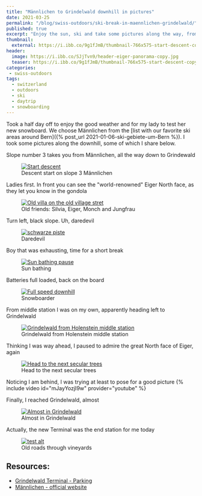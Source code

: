 ```yaml
---
title: "Männlichen to Grindelwald downhill in pictures"
date: 2021-03-25
permalink: "/blog/swiss-outdoors/ski-break-in-maennlichen-grindelwald/"
published: true
excerpt: "Enjoy the sun, ski and take some pictures along the way, from Männlichen to Grindelwald"
thumbnail: 
  external: https://i.ibb.co/9g1fJmB/thumbnail-766x575-start-descent-copy.jpg
header:
  image: https://i.ibb.co/SJjTvn9/header-eiger-panorama-copy.jpg
  teaser: https://i.ibb.co/9g1fJmB/thumbnail-766x575-start-descent-copy.jpg 
categories:
 - swiss-outdoors
tags:
  - switzerland                                                                                            
  - outdoors   
  - ski
  - daytrip    
  - snowboarding                                                                                 
---
```


Took a half day off to enjoy the good weather and for my lady to test her new snowboard.
We choose Männlichen from the [list with our favorite ski areas around Bern]({% post_url 2021-01-06-ski-gebiete-um-Bern %}).
I took some pictures along the downhill, some of which I share below.  

Slope number 3 takes you from Männlichen, all the way down to Grindewald
 <figure class="image">
   <a href="https://i.ibb.co/dr8Y9QT/1-1500x1125-start-descent.jpg">
    <img src="https://i.ibb.co/WkWNxgh/1-800x600-start-descent.jpg" alt="Start descent">
   </a>
   <figcaption>Descent start on slope 3 Männlichen</figcaption>
 </figure>
 
 Ladies first. In front you can see the "world-renowned" Eiger North face, as they let you know in the gondola 
  <figure class="image">
    <a href="https://i.ibb.co/7pmw4tv/2-1500x1125-vieux-village-old-villa.jpg">
     <img src="https://i.ibb.co/p1DLm7Q/2-800x600-on-the-right-eiger-world-renowned.jpg" alt="Old villa on the old village stret">
    </a>
    <figcaption>Old friends: Silvia, Eiger, Monch and Jungfrau</figcaption>
  </figure>
 
 Turn left, black slope. Uh, daredevil
<figure class="image">
    <a href="https://i.ibb.co/sq0N7Hy/3-1500x1125-daredevil-black-slope.jpg">
        <img src="https://i.ibb.co/S5vdvJY/3-800x600-daredevil-black-slope.jpg" alt="schwarze piste">
    </a>
    <figcaption>Daredevil</figcaption>
</figure>
 
Boy that was exhausting, time for a short break 
<figure class="image">
    <a href="https://i.ibb.co/z4f7GwS/4-1500x1125-pause-too-much-effort.jpg">
        <img src="https://i.ibb.co/4NhrDwv/4-800x600-pause-too-much-effort.jpg" alt="Sun bathing pause">
    </a>
    <figcaption>Sun bathing</figcaption>
</figure>  

Batteries full loaded, back on the board
<figure class="image">
 <a href="https://i.ibb.co/yYDXx5w/5-1500x1125-view-from-the-castle-on-lake-and-swiss-alps.jpg">
  <img src="https://i.ibb.co/y4V6d65/5-800x600-full-power-after-pause.jpg" alt="Full speed downhill">
 </a>
 <figcaption>Snowboarder</figcaption>
</figure>

From middle station I was on my own, apparently heading left to Grindelwald 
<figure class="image">
  <a href="https://i.ibb.co/cyq1RdC/6-1500x1125-on-my-own-from-holenstein.jpg">
   <img src="https://i.ibb.co/fMpfNJY/6-800x600-on-my-own-from-holenstein.jpg" alt="Grindelwald from Holenstein middle station">
  </a>
  <figcaption>Grindelwald from Holenstein middle station</figcaption>
</figure>
 
 Thinking I was way ahead, I paused to admire the great North face of Eiger, again
<figure class="image">
  <a href="https://i.ibb.co/G7612fp/7-1500x1125-I-was-too-fast-pause-to-mighty-eiger.jpg">
   <img src="https://i.ibb.co/QJMpkyq/7-800x600-I-was-too-fast-pause-to-mighty-eiger.jpg" alt="Head to the next secular trees">
  </a>
  <figcaption>Head to the next secular trees</figcaption>
</figure>     
 
Noticing I am behind, I was trying at least to pose for a good picture
{% include video id="mJayYozjI9w" provider="youtube" %}
    
Finally, I reached Grindelwald, almost
<figure class="image">
    <a href="https://i.ibb.co/QJxdzHb/8-1500x1125-almost-there-grindelwald.jpg">
        <img src="https://i.ibb.co/xfWVwhx/8-800x600-almost-there-grindelwald.jpg" alt="Almost in Grindelwald">
    </a>
    <figcaption>Almost in Grindelwald</figcaption>
</figure>
 
Actually, the new Terminal was the end station for me today
<figure class="image">
    <a href="https://i.ibb.co/rwg288G/9-1500x1125-actual-end-the-terminal.jpg">
        <img src="https://i.ibb.co/fG7pG44/9-800x600-actual-end-the-terminal.jpg" alt="test alt">
    </a>
    <figcaption>Old roads through vineyards</figcaption>
</figure>

 
## Resources:
 * [Grindelwald Terminal - Parking](https://goo.gl/maps/KYvJoVB81LUE3Mj7A)
 * [Männlichen - official website](https://www.maennlichen.ch/en/)

